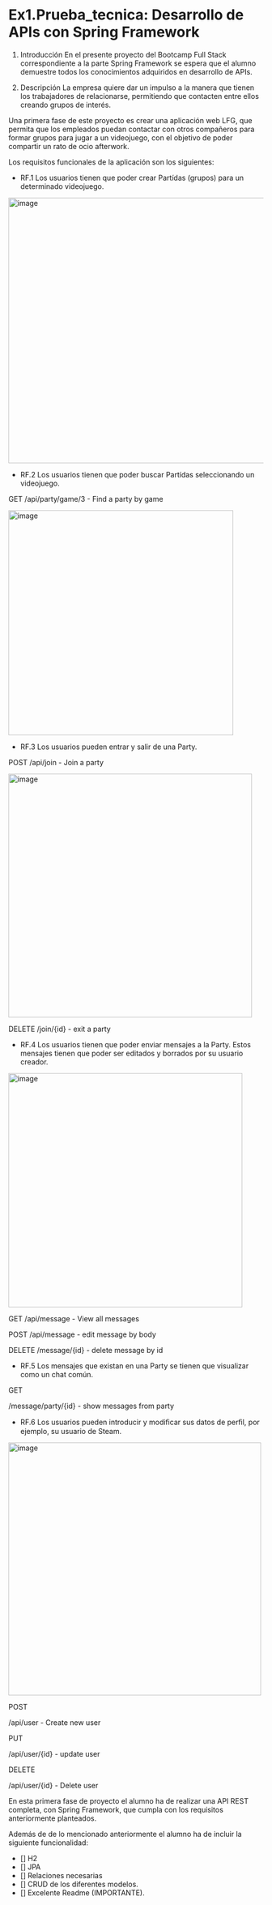 # Ex1.Prueba_tecnica: Desarrollo de APIs con Spring Framework


1.    Introducción
En el presente proyecto del Bootcamp Full Stack correspondiente a la parte Spring Framework se espera que el alumno demuestre todos los conocimientos adquiridos en desarrollo de APIs. 

2.    Descripción 
La empresa quiere dar un impulso a la manera que tienen los trabajadores de relacionarse, permitiendo que contacten entre ellos creando grupos de interés. 

Una primera fase de este proyecto es crear una aplicación web LFG, que permita que los  empleados  puedan  contactar  con  otros  compañeros  para formar grupos para jugar a un videojuego, con el objetivo de poder compartir un rato de ocio afterwork. 

Los requisitos funcionales de la aplicación son los siguientes: 

- RF.1   Los   usuarios  tienen  que  poder  crear  Partídas  (grupos)  para  un determinado videojuego.
<img width="524" alt="image" src="https://user-images.githubusercontent.com/110301198/233160213-20bb9fdc-5d70-4e7a-ad3b-cd8136507df3.png">

- RF.2  Los  usuarios  tienen  que  poder  buscar  Partídas  seleccionando  un videojuego.

GET /api/party/game/3  - Find a party by game

<img width="444" alt="image" src="https://user-images.githubusercontent.com/110301198/233206516-9b86764a-30a6-44e6-b951-7b79d9a5d962.png">



- RF.3  Los usuarios pueden entrar y salir de una Party. 

POST
/api/join - Join a party

<img width="481" alt="image" src="https://user-images.githubusercontent.com/110301198/233192699-d7197899-a5c3-4c1a-aaca-a430ffc61126.png">

DELETE
/join/{id} - exit a party



- RF.4  Los  usuarios  tienen  que  poder  enviar  mensajes  a  la  Party. Estos mensajes tienen que poder ser editados y borrados por su usuario creador. 
<img width="462" alt="image" src="https://user-images.githubusercontent.com/110301198/233177580-1b90590c-440f-4a83-a5e9-699156c7efe8.png">


GET
/api/message - View all messages

POST
/api/message - edit message by body

DELETE
/message/{id} - delete message by id


- RF.5  Los mensajes que existan en una Party se tienen que visualizar como un chat común. 

GET

/message/party/{id} - show messages from party

- RF.6 Los usuarios pueden introducir y modiﬁcar sus datos de perﬁl, por ejemplo, su usuario de Steam. 
<img width="499" alt="image" src="https://user-images.githubusercontent.com/110301198/233175000-0e1136b0-de45-4078-b49e-a903e0a72b62.png">


POST

/api/user - Create new user

PUT

/api/user/{id} - update user

DELETE

/api/user/{id} - Delete user



En esta primera fase de proyecto el alumno ha de realizar una  API REST completa,   con   Spring Framework,   que   cumpla   con   los   requisitos   anteriormente planteados. 

 

 Además de de lo mencionado anteriormente el alumno ha de incluir la siguiente funcionalidad: 

- [] H2
- [] JPA
- [] Relaciones necesarias
- [] CRUD de los diferentes modelos.
- [] Excelente Readme (IMPORTANTE). 
